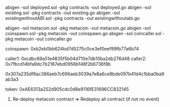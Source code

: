 abigen -sol deployed.sol -pkg contracts -out deployed.go
abigen -sol existing.sol -pkg contracts -out existing.go
abigen -sol existingwithoutABI.sol -pkg contracts -out existingwithoutabi.go


abigen -sol metacoin.sol -pkg metacoin -out metacoin.go
abigen -sol coinspawn.sol -pkg metacoin -out coinspawn.go
abigen -sol coincaller.sol -pkg metacoin -out coincaller.go

coinspawn: 0xb2eb0bb624bd7d5275c0ce3ef0eef99fb77a6b74

caller1: 0xcdbc69a51e4835f5b04d710e7db10ba2db276d48
caller2: 0x7fbcd14bfa9dc7b2187ebd0956b148f2b6736f8b


0x307a235df8ac386aeb7c696aeb3039a7e8a6ce8bde097b41d4c1bba0ba9ab3a3

token: 0xAE6313a252d905cdc0d8e9116fE31696CC832145

1. Re-deploy metacoin contract => Redeploy all contract (if not no event)
